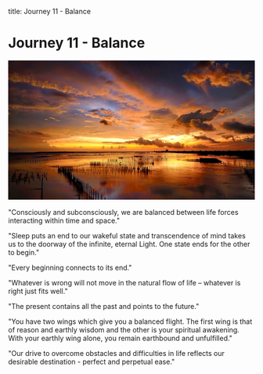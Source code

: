 title: Journey 11 - Balance

# Journey 11 - Balance

![](../../assets/images/07.jpg)

"Consciously and subconsciously, we are balanced between life forces interacting within time and space."  

"Sleep puts an end to our wakeful state and transcendence of mind takes us to the doorway of the infinite, eternal Light. One state ends for the other to begin."  

"Every beginning connects to its end."  

"Whatever is wrong will not move in the natural flow of life – whatever is right just fits well."  

"The present contains all the past and points to the future."  

"You have two wings which give you a balanced flight.  The first wing is that of reason and earthly wisdom and the other is your spiritual awakening. With your earthly wing alone, you remain earthbound and unfulfilled."  

"Our drive to overcome obstacles and difficulties in life reflects our desirable destination - perfect and perpetual ease." 